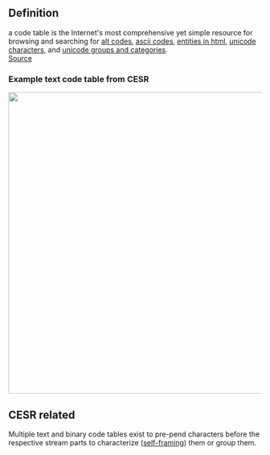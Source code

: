 ## Definition

a code table is the Internet's most comprehensive yet simple resource for browsing and searching for [alt codes](https://www.codetable.net/altkeycodes), [ascii codes](https://www.codetable.net/asciikeycodes), [entities in html](https://www.codetable.net/entitiesinhtml), [unicode characters](https://www.codetable.net/unicodecharacters), and [unicode groups and categories](https://www.codetable.net/groups).   
[Source](https://www.codetable.net)

### Example text code table from CESR
<img src="https://hackmd.io/_uploads/H1LHEQDfj.png" width="600" />


## CESR related
Multiple text and binary code tables exist to pre-pend characters before the respective stream parts to characterize ([self-framing](self-framing)) them or group them.